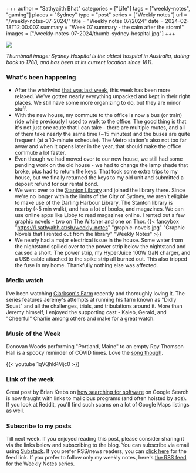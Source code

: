 +++
author = "Sathyajith Bhat"
categories = ["Life"]
tags = ["weekly-notes", "gaming"]
places = "Sydney"
type = "post"
series = ["Weekly notes"]
url = "/weekly-notes-07-2024/"
title = "Weekly notes 07/2024"
date = 2024-02-18T12:00:00Z
summary = "Week 07 summary - the calm after the storm!"
images = ["/weekly-notes-07-2024/thumb-sydney-hospital.jpg"]
+++

![](thumb-sydney-hospital.jpg)

_Thumbnail image: Sydney Hospital is the oldest hospital in Australia, dating back to 1788, and has been at its current location since 1811._ 

### What's been happening

* After the whirlwind [that was last week](/weekly-notes-06-2024/), this week has been more relaxed. We've gotten nearly everything unpacked and kept in their right places. We still have some more organizing to do, but they are minor stuff.
* With the new house, my commute to the office is now a bus (or train) ride while previously I used to walk to the office. The good thing is that it's not just one route that I can take - there are multiple routes, and all of them take nearly the same time (~15 minutes) and the buses are quite frequent (at a 10-minute schedule). The Metro station's also not too far away and when it opens later in the year, that should make the office commute a lot faster.
* Even though we had moved over to our new house, we still had some pending work on the old house - we had to change the lamp shade that broke, plus had to return the keys. That took some extra trips to my house, but we finally returned the keys to my old unit and submitted a deposit refund for our rental bond.
* We went over to the [Stanton Library](https://www.northsydney.nsw.gov.au/library) and joined the library there. Since we're no longer within the limits of the City of Sydney, we aren't eligible to make use of the Darling Harbour Library.  The Stanton library is nearby (~5 min walk), and has a lot of books, and magazines. We can use online apps like Libby to read magazines online. I rented out a few graphic novels - two on The Witcher and one on Thor. 
  {{< fancybox "https://i.sathyabh.at/sb/weekly-notes" "graphic-novels.jpg" "Graphic Novels that I rented out from the library" "Weekly Notes" >}}
* We nearly had a major electrical issue in the house. Some water from the nightstand spilled over to the power strip below the nightstand and caused a short. The power strip, my HyperJuice 100W GaN charger, and a USB cable attached to the spike strip all burned out. This also tripped the fuse in my home. Thankfully nothing else was affected.

### Media watch

I've been watching [Clarkson's Farm](https://www.imdb.com/title/tt10541088/) recently and thoroughly loving it. The series features Jeremy's attempts at running his farm known as "Didly Squat" and all the challenges, trials, and tribulations around it. More than Jeremy himself, I enjoyed the supporting cast - Kaleb, Gerald, and "Cheerful" Charlie among others and make for a great watch. 

### Music of the Week

Donovan Woods performing "Portland, Maine" to an empty Roy Thomson Hall is a spooky reminder of COVID times. Love the [song though](https://www.youtube.com/watch?v=1qVQhkPMjc0).

{{< youtube 1qVQhkPMjc0 >}}

### Link of the week

Great post by Brian Krebs on [how searching for software](https://krebsonsecurity.com/2024/01/using-google-search-to-find-software-can-be-risky/) on Google Search is now fraught with links to malicious programs (and often hoisted by ads). If you look at Reddit, you'll find such scams on a lot of Google Maps listings as well.

### Subscribe to my posts

Till next week. If you enjoyed reading this post, please consider sharing it via the links below and subscribing to the blog. You can subscribe via email using [Substack](https://sathyabhat.substack.com/). If you prefer RSS/news readers, you can [click here](https://sathyabh.at/index.xml) for the feed link. If you prefer to follow only my weekly notes, here's [the RSS feed](https://sathyabh.at/series/weekly-notes/index.xml) for the Weekly Notes series. 
